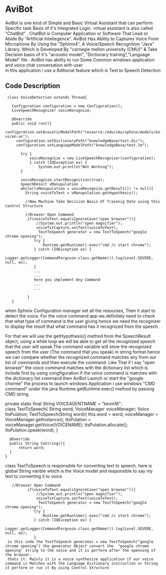 # AviBot

AviBot is one kind of Simple and Basic Virtual Assistant that can perform Specific
task Basis of it's Integrated Logic. virtual assistant is also called "ChatBot" .
ChatBot is Computer Application or Software That Lead or Abide By 
"Artificial Intellegence". AviBot Has Ability to Captures Voice From Microphone By 
Using the "Sphinix4", A Voice/Speech Recognition "Java" Library. Which is 
Developed By "carnegie mellon university (CMU)" & Take Decision basis of it's 
"acoustic model", "Dictionary training","Language Model" file . AviBot has ability
to run Some Common windows application and voice chat conversation with user  
in this application i use a Aditional feature which is Text to Speech Detection

## Code Description

     class VoiceDetection extends Thread{
        
       Configuration configuration = new Configuration();
       LiveSpeechRecognizer voiceRecognize;
       
       @Override
       public void run(){
         configuration.setAcousticModelPath("resource:/edu/cmu/sphinx/models/en-us/en-us");
         configuration.setDictionaryPath("knowledgeBase/test.dic");
         configuration.setLanguageModelPath("knowledgeBase/test.lm");
         
           try {
               voiceRecognize = new LiveSpeechRecognizer(configuration);
               } catch (IOException ex) {
                   System.out.println("Not Working");
           }
           
           voiceRecognize.startRecognition(true);
           SpeechResult vManupulation ;
           while((vManupulation = voiceRecognize.getResult()) != null){
             String voiceToText = vManupulation.getHypothesis();
              
             //Now Machine Take Decision Basis Of Trainnig Date using this Control Structure 
             
             //Browser Open Command
              if(voiceToText.equalsIgnoreCase("open browser")){
                  //System.out.println("open magnifier");
                  voiceTxtCapture.setText(voiceToText);
                   TextToSpeech generator = new TextToSpeech("google chrome opening");
                 try {
                     Runtime.getRuntime().exec("cmd /c start chrome");
                 } catch (IOException ex) {
                     Logger.getLogger(CommandFerguson.class.getName()).log(Level.SEVERE, null, ex);
                 }
                 ...
                 ...
                 here you implement Any Command
                 ...
                 ...
                 
              }
       }
       
when Sphinix Configuration manager set all the resourses, Then it start to detect the voice. For the voice command app we.definitely need to check that what type of command is the user giving hence we need the recognizer to display the result that what command has it recognized from the speech.

For that we will use the getHypothesis() method from the SpeechResult object, using a while loop we will be able to get all the recognized speech that the user will speak.The command variable will store the recognized speech from the user (The command that you speak) in string format hence we can compare whether the recognized command matches any from our list of commands and then execute the command. Like That if i say "open browser" the voice command matches with the dictionary list which is include first by using congfiguration if the voice command is matches with the dictionary list command then AviBot Launch or start the "google chorme"
the process to launch windows Application i use windows "CMD command" under the java Runtime.getRuntime.exec() method by passing CMD string.  


private static final String VOICEAGENTNAME = "kevin16";  
class TextToSpeech{
      String word;
      VoiceManager voiceManager;
      Voice ttsPulation;
      TextToSpeech(String word){
         this.word = word;
         voiceManager = VoiceManager.getInstance();
         ttsPulation = voiceManager.getVoice(VOICENAME);
         ttsPulation.allocate();
         ttsPulation.speak(word);
      }
      
      @Override
      public String toString(){
          return word;
      }
    }
     
 class TextToSpeech is responsible for converting text to speech. here is global String varible which is the Voice model and responsible to say my text to converting it to voice
     
       //Browser Open Command
              if(voiceToText.equalsIgnoreCase("open browser")){
                  //System.out.println("open magnifier");
                  voiceTxtCapture.setText(voiceToText);
                   TextToSpeech generator = new TextToSpeech("google chrome opening");
                 try {
                     Runtime.getRuntime().exec("cmd /c start chrome");
                 } catch (IOException ex) {
                     Logger.getLogger(CommandFerguson.class.getName()).log(Level.SEVERE, null, ex);
                 }
     in this code the TextToSpeech generator = new TextToSpeech("google chrome opening") the generator Object convert the  "google chrome opening" string to the voice and it is perform after the openning of the browser.
     thats it. Mainly it is a voice synthesize application if our voice command is Matches with the Language Dictionary instruction or String it perform or run it By using Control Structure
